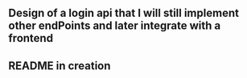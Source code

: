 ## Design of a login api that I will still implement other endPoints and later integrate with a frontend

## README in creation